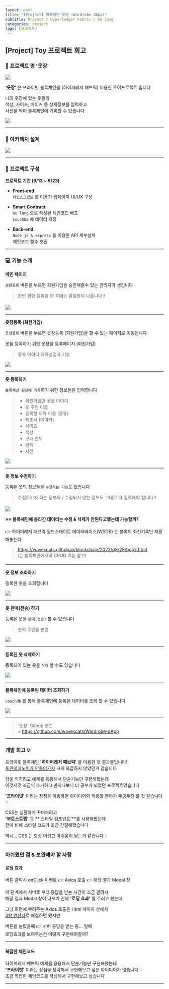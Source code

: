 ```yaml
---
layout: post
title: "[Project] 블록체인 옷장 (Wardrobe dApp)"
subtitle: Project / Hyperledger Fabric / Go lang
categories: project
tags: [프로젝트]
---
```


## [Project] Toy 프로젝트 회고

### 🚪 프로젝트 명 '옷장'

![](https://velog.velcdn.com/images/-__-/post/31f4cc21-76f4-4022-9f5c-632d56b448bc/image.png)

**‘옷장’** 은 프라이빗 블록체인을 (하이퍼레저 패브릭) 이용한 토이프로젝트 입니다

나의 옷장에 있는 옷들의<br>
색상, 사이즈, 메이커 등 상세정보를 입력하고<br>
사진을 찍어 블록체인에 기록할 수 있습니다

![](https://velog.velcdn.com/images/-__-/post/2b758a4e-dc30-489a-9473-7c86211af719/image.png)

---

### 🧬 아키텍처 설계

![](https://velog.velcdn.com/images/-__-/post/a6f5f4e9-a3af-4c28-8956-a3115e7a9153/image.png)

---

### 🚦 프로젝트 구성

**프로젝트 기간 (9/13 ~ 9/23)**

- **Front-end**<br>
  `타입스크립트` 를 이용한 웹페이지 UI/UX 구성

- **Smart Contract**<br>
  `Go lang` 으로 작성된 체인코드 배포<br>
  `CouchDB` 에 데이터 저장

- **Back-end**<br>
  `Node js & express` 를 이용한 API 세부설계<br>
  체인코드 함수 호출

---

### 💻 기능 소개

**메인 페이지**

`권한등록` 버튼을 누르면 회원가입을 승인해줄수 있는 관리자가 생깁니다

> 한번 권한 등록을 한 후에는 알림창이 나옵니다 ❗

![](https://velog.velcdn.com/images/-__-/post/e70e5d16-1174-4eb2-a754-e773c3137414/image.gif)

---

**옷장등록 (회원가입)**

`옷장등록` 버튼을 누르면 옷장등록 (회원가입)을 할 수 있는 페이지로 이동됩니다

옷을 등록하기 위한 옷장을 등록페이지 (회원가입)

> 중복 아이디 유효성검사 기능

![](https://velog.velcdn.com/images/-__-/post/ab738d25-9e5f-416f-8c0b-85d6a2eee2bd/image.gif)

---

**옷 등록하기**

`블록체인 원장에 기록`하기 위한 정보들을 입력합니다

> - 회원가입한 옷장 아이디
> - 옷 주인 이름
> - 등록할 의류 이름 (종류)
> - 제조사 (메이커)
> - 사이즈
> - 색상
> - 구매 연도
> - 금액
> - 사진

![](https://velog.velcdn.com/images/-__-/post/4ac125ee-9913-44f7-ae27-6545745c16bf/image.gif)

---

**옷 정보 수정하기**

등록된 옷의 정보들을 `수정하는 기능`도 있습니다

> 수정하고자 하는 정보와 / 수정되지 않는 정보도 그대로 다 입력해야 합니다 ❗

![](https://velog.velcdn.com/images/-__-/post/7aaab728-221e-470d-98f8-62a7fa160117/image.gif)

**⭐⭐ 블록체인에 올라간 데이터는 수정 & 삭제가 안된다고했는데 가능할까?**

👉 하이퍼레저 패브릭 월드스테이트 데이터베이스(WSDB) 는 블록의 최신기록만 저장해놓는다

> <https://wavescats.github.io/blockchain/2022/08/28/bc52.html><br>
> (👆 블록체인에서의 CRUD 기능 참고)

---

**옷 정보 조회하기**

등록한 옷을 조회합니다

![](https://velog.velcdn.com/images/-__-/post/64449f76-97e6-4b5d-9218-37b5f2f2da29/image.gif)

---

**옷 판매(전송) 하기**

등록된 옷을 `판매(전송)` 할 수 있습니다

> 옷의 주인을 변경

![](https://velog.velcdn.com/images/-__-/post/451711eb-7f70-4536-be85-96a4302eb897/image.gif)

---

**등록된 옷 삭제하기**

등록되어 있는 옷을 `삭제` 할 수도 있습니다

![](https://velog.velcdn.com/images/-__-/post/90784359-920f-43a5-89be-d0b4d3f344f6/image.gif)

---

**블록체인에 등록된 데이터 조회하기**

`couchdb` 를 통해 블록체인에 등록된 데이터를 조회 할 수 있습니다

![](https://velog.velcdn.com/images/-__-/post/6c356186-d88b-4f09-b87d-8945976b4f80/image.gif)

---

> '옷장' Github 코드 <br> > <https://github.com/wavescats/Wardrobe-dApp>

---

### 개발 회고 💡

프라이빗 블록체인 **'하이퍼레저 패브릭'** 을 이용한 첫 결과물입니다!<br>
<u>토큰이코노미가 안들어가서</u> 크게 복잡하지 않았던거 같습니다

감을 익히려고 예제를 응용해서 단순기능만 구현해봤는데<br>
이것저것 조금씩 추가하고 만지다보니 더 공부가 되었던 프로젝트였습니다

**'프라이빗'** 이라는 장점을 이용하면 아이디어와 적용할 분야가 무궁무진 할 것 같습니다 💡

CSS는 심플하게 꾸며보려고<br>
**'부트스트랩'** 과 **'스타일 컴포넌트'**를 사용해봤는데<br>
전에 비해 스타일 코드가 조금 간결해졌습니다

역시... CSS 는 항상 어렵고 아쉬움이 남는거 같습니다 💧

---

### 아쉬웠던 점 & 보완해야 할 사항

#### 로딩 효과

버튼 클릭시 onClick 이벤트 👉 Axios 호출 👉 해당 결과 Modal 창

이 단계에서 서버로 부터 응답을 받는 시간이 조금 걸려서<br>
해당 결과 Modal 창이 나오기 전에 **'로딩 효과'** 를 주러고 했는데

그냥 화면에 뿌려주는 Axios 호출은 Html 페이지 상에서<br>
<u>3항 연산자</u>로 해결하면 됐지만

버튼을 눌렀을때 👉 서버 응답을 받는 중... 일때<br>
로딩효과를 보여주는건 어떻게 구현해야할까?

---

#### 복잡한 체인코드

하이퍼레저 패브릭 예제를 응용해서 단순기능만 구현해봤는데<br>
**'프라이빗'** 이라는 장점을 생각해서 구현해보고 싶은 아이디어가 많습니다 💡<br>
조금 복잡한 체인코드를 작성해서 구현해보고 싶습니다

---
